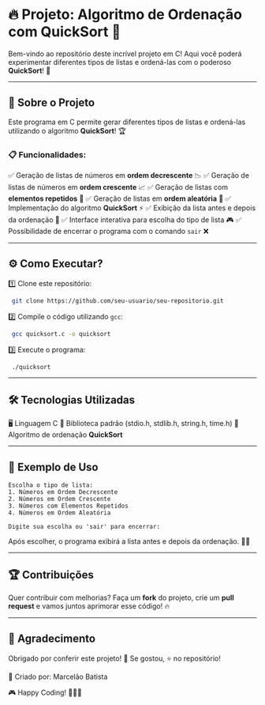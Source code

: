 # 🔥 Projeto: Algoritmo de Ordenação com QuickSort 🚀

Bem-vindo ao repositório deste incrível projeto em C! Aqui você poderá experimentar diferentes tipos de listas e ordená-las com o poderoso **QuickSort**! 🎯

---

## 📌 Sobre o Projeto

Este programa em C permite gerar diferentes tipos de listas e ordená-las utilizando o algoritmo **QuickSort**! 🏆

### 📋 Funcionalidades:

✅ Geração de listas de números em **ordem decrescente** 📉
✅ Geração de listas de números em **ordem crescente** 📈
✅ Geração de listas com **elementos repetidos** 🔁
✅ Geração de listas em **ordem aleatória** 🎲
✅ Implementação do algoritmo **QuickSort** ⚡
✅ Exibição da lista antes e depois da ordenação 🧐
✅ Interface interativa para escolha do tipo de lista 🎮
✅ Possibilidade de encerrar o programa com o comando `sair` ❌

---

## ⚙️ Como Executar?

1️⃣ Clone este repositório:

```bash
 git clone https://github.com/seu-usuario/seu-repositorio.git
```

2️⃣ Compile o código utilizando `gcc`:

```bash
 gcc quicksort.c -o quicksort
```

3️⃣ Execute o programa:

```bash
 ./quicksort
```

---

## 🛠️ Tecnologias Utilizadas

🖥️ Linguagem C
📌 Biblioteca padrão (stdio.h, stdlib.h, string.h, time.h)
📌 Algoritmo de ordenação **QuickSort**

---

## 🎯 Exemplo de Uso

```
Escolha o tipo de lista:
1. Números em Ordem Decrescente
2. Números em Ordem Crescente
3. Números com Elementos Repetidos
4. Números em Ordem Aleatória

Digite sua escolha ou 'sair' para encerrar:
```

Após escolher, o programa exibirá a lista antes e depois da ordenação. 🧐🔄

---

## 🏆 Contribuições

Quer contribuir com melhorias? Faça um **fork** do projeto, crie um **pull request** e vamos juntos aprimorar esse código! 🔥

---

## 📢 Agradecimento

Obrigado por conferir este projeto! 🥳 Se gostou, ⭐ no repositório!

🔗 Criado por: Marcelão Batista

🎮 Happy Coding! 👨‍💻✨

